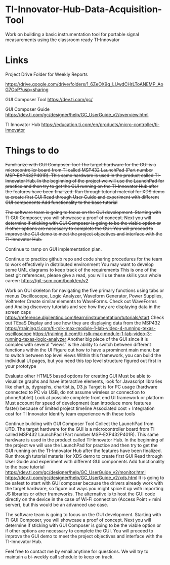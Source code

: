 # TI-Innovator-Hub-Data-Acquisition-Tool
Work on building a basic instrumentation tool for portable signal measurements using the classroom ready TI-Innovator 

# Links
Project Drive Folder for Weekly Reports

https://drive.google.com/drive/folders/1_6ZeOX9q_LUwdCHrLToANEMP_AoG7OoP?usp=sharing

GUI Composer Tool
https://dev.ti.com/gc/

GUI Composer Guide
https://dev.ti.com/gc/designer/help/GC_UserGuide_v2/overview.html

TI Innovator Hub
https://education.ti.com/en/products/micro-controller/ti-innovator

# Things to do
~~Familiarize with GUI Composer Tool
The target hardware for the GUI is a microcontroller board from TI called MSP432 LaunchPad (Part number MSP-EXP432P401R). This same hardware is used in the product called TI-Innovator Hub. In the beginning of the project we will use the LaunchPad for practice and then try to get the GUI running on the TI-Innovator Hub after the features have been finalized.
Run through tutorial material for XDS demo to create first GUI
Read through User Guide and experiment with different GUI components
Add functionality to the base tutorial~~
 
~~The software team is going to focus on the GUI development. Starting with TI GUI Composer, you will showcase a proof of concept. Next you will determine if sticking with GUI Composer is going to be the viable option or if other options are necessary to complete the GUI. You will proceed to improve the GUI demo to meet the project objectives and interface with the TI-Innovator Hub.~~

Continue to ramp on GUI implementation plan.
 
Continue to practice github repo and code sharing procedures for the team to work effectively in distributed environment
You may want to develop some UML diagrams to keep track of the requirements
This is one of the best git references, please give a read, you will use these skills your whole career: https://git-scm.com/book/en/v2
 
Work on GUI skeleton for navigating the five primary functions using tabs or menus
Oscilloscope, Logic Analyzer, Waveform Generator, Power Supplies, Voltmeter
Create similar elements to WaveForms. Check out WaveForms and Analog discovery tutorials and see how they are displaying data in the screen caps https://reference.digilentinc.com/learn/instrumentation/tutorials/start
Check out TExaS Display and see how they are displaying data from the MSP432
https://training.ti.com/ti-rslk-max-module-1-lab-video-4-running-texas-oscilloscope
https://training.ti.com/ti-rslk-max-module-1-lab-video-3-running-texas-logic-analyzer
Another big piece of the GUI since it is complex with several “views” is the ability to switch between different functions within the UI
Figure out how to have a prominent main menu bar to switch between top level views
Within this framework, you can build the individual UI pages, but you need this top level structure figured out first in your prototype
 
Evaluate other HTML5 based options for creating GUI
Must be able to visualize graphs and have interactive elements, look for Javascript libraries like chart.js, dygraphs, chartist.js, D3.js
Target is for PC usage (hardware connected to PC via USB, do not assume wireless or connection to phone/tablet)
Look at possible complete front end UI framework or platform
Must account for speed of development (can introduce more features faster) because of limited project timeline
Associated cost + Integration cost for TI Innovator
Identify team experience with these tools
 
Continue building with GUI Composer Tool
Collect the LaunchPad from UTD. The target hardware for the GUI is a microcontroller board from TI called MSP432 LaunchPad (Part number MSP-EXP432P401R). This same hardware is used in the product called TI-Innovator Hub. In the beginning of the project we will use the LaunchPad for practice and then try to get the GUI running on the TI-Innovator Hub after the features have been finalized.
Run through tutorial material for XDS demo to create first GUI
Read through User Guide and experiment with different GUI components
Add functionality to the base tutorial
https://dev.ti.com/gc/designer/help/GC_UserGuide_v2/monitor.html
https://dev.ti.com/gc/designer/help/GC_UserGuide_v2/xds.html
It is going to be safest to start with GUI composer because the drivers already work with the target hardware, so figure out ways you might spice it up with importing JS libraries or other frameworks. The alternative is to host the GUI code directly on the device in the case of Wi-Fi connection (Access Point + mini server), but this would be an advanced use case.
 
 
 
The software team is going to focus on the GUI development. Starting with TI GUI Composer, you will showcase a proof of concept. Next you will determine if sticking with GUI Composer is going to be the viable option or if other options are necessary to complete the GUI. You will proceed to improve the GUI demo to meet the project objectives and interface with the TI-Innovator Hub.
 
Feel free to contact me by email anytime for questions. We will try to maintain a bi-weekly call schedule to keep on track.
